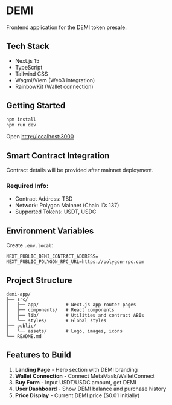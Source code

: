 # DEMI 

Frontend application for the DEMI token presale.

## Tech Stack
- Next.js 15
- TypeScript
- Tailwind CSS
- Wagmi/Viem (Web3 integration)
- RainbowKit (Wallet connection)

## Getting Started
```bash
npm install
npm run dev
```

Open [http://localhost:3000](http://localhost:3000)

## Smart Contract Integration

Contract details will be provided after mainnet deployment.

### Required Info:
- Contract Address: TBD
- Network: Polygon Mainnet (Chain ID: 137)
- Supported Tokens: USDT, USDC

## Environment Variables

Create `.env.local`:
```
NEXT_PUBLIC_DEMI_CONTRACT_ADDRESS=
NEXT_PUBLIC_POLYGON_RPC_URL=https://polygon-rpc.com
```

## Project Structure
```
demi-app/
├── src/
│   ├── app/          # Next.js app router pages
│   ├── components/   # React components
│   ├── lib/          # Utilities and contract ABIs
│   └── styles/       # Global styles
├── public/
│   └── assets/       # Logo, images, icons
└── README.md
```

## Features to Build

1. **Landing Page** - Hero section with DEMI branding
2. **Wallet Connection** - Connect MetaMask/WalletConnect
3. **Buy Form** - Input USDT/USDC amount, get DEMI
4. **User Dashboard** - Show DEMI balance and purchase history
5. **Price Display** - Current DEMI price ($0.01 initially)
